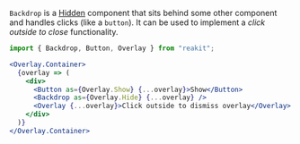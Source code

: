 `Backdrop` is a [Hidden](../Hidden/Hidden.md) component that sits behind some other component and handles clicks (like a `button`). It can be used to implement a *click outside to close* functionality.

```jsx
import { Backdrop, Button, Overlay } from "reakit";

<Overlay.Container>
  {overlay => (
    <div>
      <Button as={Overlay.Show} {...overlay}>Show</Button>
      <Backdrop as={Overlay.Hide} {...overlay} />
      <Overlay {...overlay}>Click outside to dismiss overlay</Overlay>
    </div>
  )}
</Overlay.Container>
```
